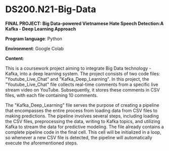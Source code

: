 # DS200.N21-Big-Data
**FINAL PROJECT: Big Data-powered Vietnamese Hate Speech Detection:A Kafka - Deep Learning Approach**

**Program language**: Python

**Environment**: Google Colab

**Content**: 

This is a coursework project aiming to integrate Big Data technology - Kafka, into a deep learning system. The project consists of two code files: "Youtube_Live_Chat" and "Kafka_Deep_Learning". In this project, the "Youtube_Live_Chat" file collects real-time comments from a specific live stream video on YouTube. Subsequently, it stores these comments in CSV files, with each file containing 10 comments.

The "Kafka_Deep_Learning" file serves the purpose of creating a pipeline that encompasses the entire process from loading data from CSV files to making predictions. The pipeline involves several steps, including loading the CSV files, preprocessing the data, writing to Kafka topics, and utilizing Kafka to stream the data for predictive modeling. The file already contains a complete pipeline code in the final cell. This cell will be initialized in a loop, so whenever a new CSV file is detected, the pipeline will automatically execute the aforementioned steps.
